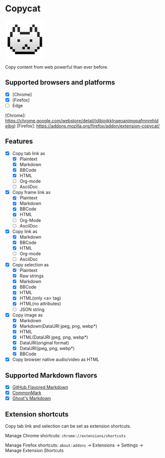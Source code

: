 # Copycat
![copycat-logo]

Copy content from web powerful than ever before.

[copycat-logo]: src/assets/images/icon-128.png

## Supported browsers and platforms
- [x] [Chrome]
- [x] [Firefox]
- [ ] Edge

[Chrome]: https://chrome.google.com/webstore/detail/jdjbiojkklnaeoanimopafmnmhldejbg)
[Firefox]: https://addons.mozilla.org/firefox/addon/extension-copycat/

## Features
- [x] Copy tab link as
  - [x] Plaintext
  - [x] Markdown
  - [x] BBCode
  - [x] HTML
  - [ ] Org-mode
  - [ ] AsciiDoc
- [x] Copy frame link as
  - [x] Plaintext
  - [x] Markdown
  - [x] BBCode
  - [x] HTML
  - [ ] Org-Mode
  - [ ] AsciiDoc
- [x] Copy link as
  - [x] Markdown
  - [x] BBCode
  - [x] HTML
  - [ ] Org-mode
  - [ ] AsciiDoc
- [x] Copy selection as
  - [x] Plaintext
  - [x] Raw strings
  - [x] Markdown
  - [x] BBCode
  - [x] HTML
  - [x] HTML(only \<a\> tag)
  - [x] HTML(no attributes)
  - [ ] JSON string
- [x] Copy image as
  - [x] Markdown
  - [x] Markdown(DataURI jpeg, png, webp\*)
  - [x] HTML
  - [x] HTML(DataURI jpeg, png, webp\*)
  - [x] DataURI(original format)
  - [x] DataURI(jpeg, png, webp\*)
  - [x] BBCode
- [x] Copy browser native audio/video as HTML

## Supported Markdown flavors
- [x] [GitHub Flavored Markdown]
- [x] [CommonMark]
- [x] [Ghost's Markdown]

[GitHub Flavored Markdown]: https://github.github.com/gfm/
[CommonMark]: http://commonmark.org/
[Ghost's Markdown]: https://help.ghost.org/article/4-markdown-guide

## Extension shortcuts
Copy tab link and selection can be set as extension shortcuts.

Manage Chrome shortcuts:
`chrome://extensions/shortcuts`

Manage Firefox shortcuts:
`about:addons` -> Extensions -> Settings -> Manage Extension Shortcuts

